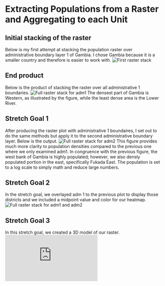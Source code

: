 # Extracting Populations from a Raster and Aggregating to each Unit

## Initial stacking of the raster
Below is my first attempt at stacking the population raster over administrative boundary layer 1 of Gambia. I chose Gambia because it is a smaller country and therefore is easier
to work with.
![First raster stack](https://user-images.githubusercontent.com/67921793/91455531-30aea100-e850-11ea-825c-e50e20ff087c.png)

## End product
Below is the product of stacking the raster over all administrative 1 boundaries.
![Full raster stack for adm1](https://user-images.githubusercontent.com/67921793/91455976-be8a8c00-e850-11ea-921a-2238effa3228.png)
The densest part of Gambia is Western, as illustrated by the figure, while the least dense area is the Lower River.


## Stretch Goal 1
After producing the raster plot with administrative 1 boundaires, I set out to do the same methods but apply it to the second administrative boundary layer. Below is the output.
![Full raster stack for adm2](https://user-images.githubusercontent.com/67921793/91456388-31940280-e851-11ea-841a-da9c7d19e2fc.png)
This figure provides much more clarity to population densities compared to the previous one where we only examined adm1. In congruence with the previous figure, the west bank of Gambia
is highly populated; however, we also densly populated portion in the east, specifically Fukada East. The population is set to a log scale to simply math and reduce large numbers.


## Stretch Goal 2
In the stretch goal, we overlayed adm 1 to the previous plot to display those districts and we included a midpoint value and color for our heatmap.
![Full raster stack for adm1 and adm2](https://user-images.githubusercontent.com/67921793/91456836-bb43d000-e851-11ea-8d65-ed8e9416f803.png)

## Stretch Goal 3
In this stretch goal, we created a 3D model of our raster.
![3D model of full raster stack for adm1 and adm2](https://github.com/LukeD77/Agent_based_modeling_DATA440/blob/master/3D_plot_gambia_raster.stl)


